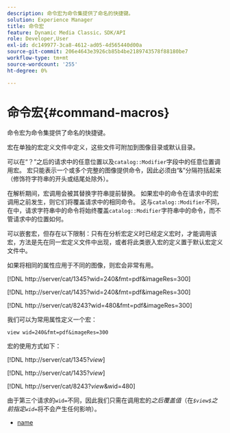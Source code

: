 ```yaml
---
description: 命令宏为命令集提供了命名的快捷键。
solution: Experience Manager
title: 命令宏
feature: Dynamic Media Classic，SDK/API
role: Developer,User
exl-id: dc149977-3ca8-4612-ad05-4d565440d00a
source-git-commit: 206e4643e3926cb85b4be2189743578f88180be7
workflow-type: tm+mt
source-wordcount: '255'
ht-degree: 0%

---
```


# 命令宏{#command-macros}

命令宏为命令集提供了命名的快捷键。

宏在单独的宏定义文件中定义，这些文件可附加到图像目录或默认目录。

可以在“？”之后的请求中的任意位置以及`catalog::Modifier`字段中的任意位置调用宏。 宏只能表示一个或多个完整的图像提供命令，因此必须由“&amp;”分隔符括起来（修饰符字符串的开头或结尾处除外）。

在解析期间，宏调用会被其替换字符串提前替换。 如果宏中的命令在请求中的宏调用之前发生，则它们将覆盖请求中的相同命令。 这与`catalog::Modifier`不同，在中，请求字符串中的命令将始终覆盖`catalog::Modifier`字符串中的命令，而不管请求中的位置如何。

可以嵌套宏，但存在以下限制：只有在分析宏定义时已经定义宏时，才能调用该宏，方法是先在同一宏定义文件中出现，或者将此类嵌入宏的定义置于默认宏定义文件中。

如果将相同的属性应用于不同的图像，则宏会非常有用。

[!DNL http://server/cat/1345?wid=240&fmt=pdf&imageRes=300]

[!DNL http://server/cat/1435?wid=240&fmt=pdf&imageRes=300]

[!DNL http://server/cat/8243?wid=480&fmt=pdf&imageRes=300]

我们可以为常用属性定义一个宏：

`view wid=240&fmt=pdf&imageRes=300`

宏的使用方式如下：

[!DNL http://server/cat/1345?$view$]

[!DNL http://server/cat/1435?$view$]

[!DNL http://server/cat/8243?$view$&wid=480]

由于第三个请求的`wid=`不同，因此我们只需在调用宏的&#x200B;*之后覆盖值*（在&#x200B;*`$view$`之前指定`wid=`*&#x200B;将不会产生任何影响）。

+ [name](r-name.md)
